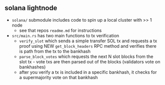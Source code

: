 ## solana lightnode 
- `solana/` submodule includes code to spin up a local cluster with >> 1 node 
  - see that repos `readme.md` for instructions 
- `src/main.rs` has two main functions to tx verification 
  - `verify_slot` which sends a simple transfer SOL tx and requests a tx proof using NEW `get_block_headers` RPC method and verifies there is path from the tx to the bankhash 
  - `parse_block_votes` which requests the next N slot blocks from the slot tx - vote txs are then parsed out of the blocks (validators vote on bankhashes)
  - after you verify a tx is included in a specific bankhash, it checks for a supermajority vote on that bankhash
